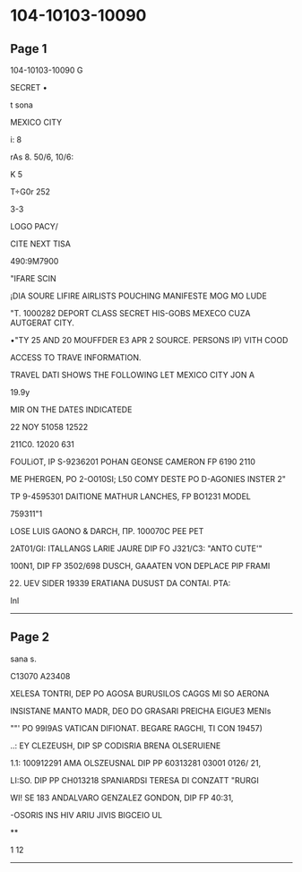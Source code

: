 # 104-10103-10090

## Page 1

104-10103-10090 G

SECRET •

t sona

MEXICO CITY

i: 8

rAs 8. 50/6, 10/6:

K 5

T÷G0r 252

3-3

LOGO PACY/

CITE NEXT TISA

490:9M7900

"IFARE SCIN

¡DIA SOURE LIFIRE AIRLISTS POUCHING MANIFESTE MOG MO LUDE

"T. 1000282 DEPORT CLASS SECRET HIS-GOBS MEXECO CUZA AUTGERAT CITY.

•"TY 25 AND 20 MOUFFDER E3 APR 2 SOURCE. PERSONS IP) VITH COOD

ACCESS TO TRAVE INFORMATION.

TRAVEL DATI SHOWS THE FOLLOWING LET MEXICO CITY JON A

19.9y

MIR ON THE DATES INDICATEDE

22 NOY 51058 12522

211C0. 12020 631

FOULiOT, IP S-9236201 POHAN GEONSE CAMERON FP 6190 2110

ME PHERGEN, PO 2-O010SI; L50 COMY DESTE PO D-AGONIES INSTER 2"

TP 9-4595301 DAITIONE MATHUR LANCHES, FP BO1231 MODEL

759311"1

LOSE LUIS GAONO & DARCH, ПР. 100070С PEE PET

2AT01/GI: ITALLANGS LARIE JAURE DIP FO J321/C3: "ANTO CUTE'"

100N1, DIP FP 3502/698 DUSCH, GAAATEN VON DEPLACE PIP FRAMI

22. UEV SIDER 19339 ERATIANA DUSUST DA CONTAl. PTA:

Inl

---

## Page 2

sana s.

C13070 A23408

XELESA TONTRI, DEP PO AGOSA BURUSILOS CAGGS MI SO AERONA

INSISTANE MANTO MADR, DEO DO GRASARI PREICHA EIGUE3 MENIs

""' PO 99I9AS VATICAN DIFIONAT. BEGARE RAGCHI, TI CON 19457)

..: EY CLEZEUSH, DIP SP CODISRIA BRENA OLSERUIENE

1.1: 100912291 AMA OLSZEUSNAL DIP PP 60313281 03001 0126/ 21,

LI:SO. DIP PP CH013218 SPANIARDSI TERESA DI CONZATT "RURGI

WI! SE 183 ANDALVARO GENZALEZ GONDON, DIP FP 40:31,

-OSORIS INS HIV ARIU JIVIS BIGCEIO UL

**

1 12

---

